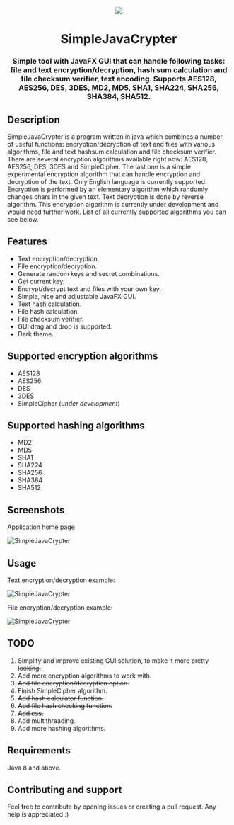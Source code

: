 <p align="center">
  <img src="https://raw.githubusercontent.com/MasterFlomaster1/SimpleJavaCrypter/master/content/SJC8.png">
</p>
<h1 align="center">SimpleJavaCrypter</h1>


<h3 align="center">Simple tool with JavaFX GUI that can handle following tasks: file and text encryption/decryption, hash sum calculation and file checksum verifier, text encoding. Supports AES128, AES256, DES, 3DES, MD2, MD5, SHA1, SHA224, SHA256, SHA384, SHA512.</h1>

## Description

SimpleJavaCrypter is a program written in java which combines a number of useful functions: encryption/decryption of text and files with various algorithms, file and text hashsum calculation and file checksum verifier. There are several encryption algorithms available right now: AES128, AES256, DES, 3DES and SimpleCipher. The last one is a simple experimental encryption algorithm that can handle encryption and decryption of the text. Only English language is currently supported. Encryption is performed by an elementary algorithm which randomly changes chars in the given text. Text decryption is done by reverse algorithm. This encryption algorithm is currently under development and would need further work. List of all currently supported algorithms you can see below.

## Features

* Text encryption/decryption.
* File encryption/decryption.
* Generate random keys and secret combinations.
* Get current key.
* Encrypt/decrypt text and files with your own key.
* Simple, nice and adjustable JavaFX GUI.
* Text hash calculation.
* File hash calculation.
* File checksum verifier.
* GUI drag and drop is supported.
* Dark theme.

## Supported encryption algorithms

* AES128
* AES256
* DES
* 3DES
* SimpleCipher (*under development*)

## Supported hashing algorithms

* MD2
* MD5
* SHA1
* SHA224
* SHA256
* SHA384
* SHA512

## Screenshots

Application home page

![SimpleJavaCrypter](https://raw.githubusercontent.com/MasterFlomaster1/SimpleJavaCrypter/master/content/home.png)

## Usage

Text encryption/decryption example: 

![SimpleJavaCrypter](https://raw.githubusercontent.com/MasterFlomaster1/SimpleJavaCrypter/master/content/usage1.gif)

File encryption/decryption example:

![SimpleJavaCrypter](https://raw.githubusercontent.com/MasterFlomaster1/SimpleJavaCrypter/master/content/usage2.gif)

## TODO

1) ~~Simplify and improve existing GUI solution, to make it more pretty looking.~~
2) Add more encryption algorithms to work with.
3) ~~Add file encryption/decryption option.~~
4) Finish SimpleCipher algorithm.
5) ~~Add hash calculator function.~~
6) ~~Add file hash checking function.~~
7) ~~Add css.~~
8) Add multithreading.
9) Add more hashing algorithms.

## Requirements

Java 8 and above.

## Contributing and support

Feel free to contribute by opening issues or creating a pull request. Any help is appreciated :)

